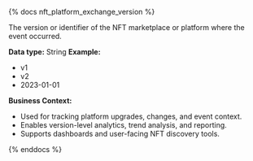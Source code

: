 {% docs nft_platform_exchange_version %}

The version or identifier of the NFT marketplace or platform where the event occurred.

**Data type:** String
**Example:**
- v1
- v2
- 2023-01-01

**Business Context:**
- Used for tracking platform upgrades, changes, and event context.
- Enables version-level analytics, trend analysis, and reporting.
- Supports dashboards and user-facing NFT discovery tools.

{% enddocs %}